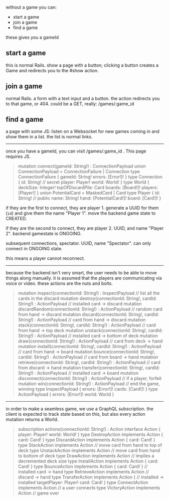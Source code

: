 without a game you can:

- start a game
- join a game
- find a game

these gives you a gameId

## start a game

this is normal Rails. show a page with a button; clicking a button creates a
Game and redirects you to the #show action.

## join a game

normal Rails. a form with a text input and a button. the action redirects you
to that game, or 404. could be a GET, really: /games/:game_id

## find a game

a page with some JS: listen on a Websocket for new games coming in and show
them in a list. the list is normal <a> links.

---

once you have a gameId, you can visit /games/:game_id . This page requires JS.

> mutation connect(gameId: String!) : ConnectionPayload
> union ConnectionPayload = ConnectionFailure | Connection
> type ConnectionFailure {
>   gameId: String!
>   errors: [Error!]!
> }
> type Connection {
>   id: String! // secret
>   player: Player!
>   world: World!
> }
> type World {
>   deckSize: Integer!
>   topOfDiscardPile: Card
>   boards: [Board!]!
>   players: [Player!]
> }
> union PotentialCard = MaskedCard | Card
> type Player {
>   id: String! // public
>   name: String!
>   hand: [PotentialCard!]!
>   board: [Card!]!
> }

if they are the first to connect, they are player 1. generate a UUID for them
(`id`) and give them the name "Player 1". move the backend game state to
CREATED.

if they are the second to connect, they are player 2. UUID, and name "Player
2". backend gamestate is ONGOING.

subsequent connections, spectator. UUID, name "Spectator". can only connect in
ONGOING state.

this means a player cannot reconnect.

---

because the backend isn't very smart, the user needs to be able to move things
along manually. it is assumed that the players are communicating via voice or
video. these actions are the nuts and bolts.

> mutation inspect(connectionId: String!) : InspectPayload // list all the cards in the discard
> mutation destroy(connectionId: String!, cardId: String!) : ActionPayload // installed card -> discard
> mutation discardRandom(connectionId: String!) : ActionPayload // random card from hand -> discard
> mutation discard(connectionId: String!, cardId: String!) : ActionPayload // card from hand -> discard
> mutation stack(connectionId: String!, cardId: String!) : ActionPayload // card from hand -> top deck
> mutation unstack(connectionId: String!, cardId: String!) : ActionPayload // installed card -> bottom of deck
> mutation draw(connectionId: String!) : ActionPayload // card from deck -> hand
> mutation install(connectionId: String!, cardId: String!) : ActionPayload // card from hand -> board
> mutation bounce(connectionId: String!, cardId: String!) : ActionPayload // card from board -> hand
> mutation retrieve(connectionId: String!, cardId: String!) : ActionPayload // card from discard -> hand
> mutation transfer(connectionId: String!, cardId: String!) : ActionPayload // installed card -> board
> mutation disconnect(connectionId: String!) : ActionPayload // if a player, forfeit
> mutation win(connectionId: String!) : ActionPayload // end the game, winning
> type InspectPayload {
>   errors: [Error!]!
>   cards: [Card!]!
> }
> type ActionPayload {
>   errors: [Error!]!
>   world: World
> }

---

in order to make a seamless game, we use a GraphQL subscription. the client is
expected to track state based on this, but also every action mutation returns a
World.

> subscription actions(connectionId: String!) : Action
> interface Action {
>     player: Player!
>     world: World!
> }
> type DestroyAction implements Action { card: Card! }
> type DiscardAction implements Action { card: Card! }
> type StackAction implements Action // move card from hand to top of deck
> type UnstackAction implements Action // move card from hand to bottom of deck
> type DrawAction implements Action // implies a decremented deck size
> type InstallAction implements Action { card: Card! }
> type BounceAction implements Action { card: Card! } // installed card -> hand
> type RetrieveAction implements Action // discard -> hand
> type TransferAction implements Action { // installed -> installed
>   targetPlayer: Player!
>   card: Card!
> }
> type ConnectAction implements Action // a user connects
> type VictoryAction implements Action // game over
